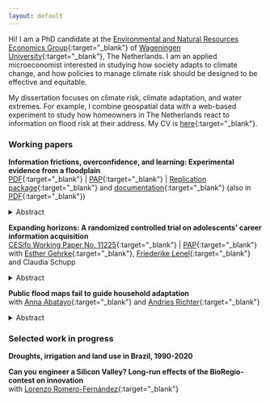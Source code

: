 ```yaml
---
layout: default
---
```


Hi! I am a PhD candidate at the [Environmental and Natural Resources Economics Group](https://www.wur.nl/en/Research-Results/Chair-groups/Social-Sciences/Environmental-Economics-and-Natural-Resources-Group.htm){:target="_blank"} of [Wageningen University](https://www.wur.nl/){:target="_blank"}, The Netherlands. I am an applied microeconomist interested in studying how society adapts to climate change, and how policies to manage climate risk should be designed to be effective and equitable.

My dissertation focuses on climate risk, climate adaptation, and water extremes. For example, I combine geospatial data with a web-based experiment to study how homeowners in The Netherlands react to information on flood risk at their address. My CV is [here](/CV.pdf){:target="_blank"}.

### Working papers

<b>Information frictions, overconfidence, and learning: Experimental evidence from a floodplain</b> \
[PDF](https://drive.google.com/file/d/12N7N-KCTPBidlzxtHDkb5e8cirPAoJeh/view?usp=sharing){:target="_blank"} | [PAP](https://osf.io/yxc3m){:target="_blank"} | [Replication package](https://github.com/SofiaBadini/experiment_floodplain){:target="_blank"} and [documentation](https://experiment-floodplain.readthedocs.io/en/latest/){:target="_blank"} (also in [PDF](https://experiment-floodplain.readthedocs.io/\_/downloads/en/latest/pdf/){:target="_blank"})
<details><summary><abstract>Abstract</abstract></summary> I use an online experiment to study whether offering information to floodplain residents is sufficient to change their perceived risk exposure and demand for insurance. Participants are offered information on the flood risk profile at their address and on the national rules over compensation of flood damages. I find that respondents tend to misperceive their risk category according to publicly available flood maps, but express high levels of confidence in their guesses. When not prompted to engage with the information they are offered, one third of them read nothing. When prompted to read information on their risk profile, respondents —particularly residents of high risk areas— tend to stop reading any further and report a lower willingness-to-pay for insurance, but do not update their beliefs differently on average. Spontaneous comments from participants suggest backlash to information emphasizing personal responsibility, concern over their house losing value, distrust towards information from government and media, and aversion to insurance companies.
 </details>

<b>Expanding horizons: A randomized controlled trial on adolescents' career information acquisition</b> \
[CESifo Working Paper No. 11225](https://www.cesifo.org/en/publications/2024/working-paper/expanding-horizons-randomized-controlled-trial-adolescents-career){:target="_blank"} | [PAP](https://www.socialscienceregistry.org/trials/5461){:target="_blank"} \
with [Esther Gehrke](https://www.esthergehrke.com/){:target="_blank"}, [Friederike Lenel](https://www.pik-potsdam.de/members/flenel){:target="_blank"} and Claudia Schupp
<details><summary><abstract>Abstract</abstract></summary> We implement a randomized controlled trial in a low-income context to investigate whether students in lower-secondary school acquire information about potential career paths more effectively if this information is ordered by the congruence be- tween the careers and the students’ personality and preceded by a task that allows students to explore their own interests. We find that self-exploration in combination with the personalized display increases students’ information acquisition. Stu- dents also read about more diverse career paths. In particular, low-performing students shift their focus from occupations that require a university education towards potentially more achievable careers that require a high-school degree. </details>

<b>Public flood maps fail to guide household adaptation</b> \
with [Anna Abatayo](https://annabatayo.com/){:target="_blank"} and [Andries Richter](https://andriesrichter.com/){:target="_blank"}
<details><summary><abstract>Abstract</abstract></summary> Flooding is one of the most damaging natural disasters worldwide, disproportionately affecting vulnerable communi- ties. Climate change is expected to increase the frequency and intensity of flooding, necessitating effective adaptation across all levels of society. While higher expected flood damages call for stronger household adaptation, limited access to information and lacking resources may prevent optimal decisions. Despite advances in flood mapping and research on household adapta- tion, the link between expected damages and adaptation decisions remains unknown. Here, we study the relationship between household adaptation measures and flood exposure in the Netherlands – a “best case scenario” due to its accurate flood risk information and recent flood experiences. Using publicly available flood maps, a national hydraulic model, and a large-scale survey, we reveal a significant mismatch between private adaptation measures and objective flood risks. Expected damages could be reduced substantially if high-risk households invested more in adaptation relative to low-risk households. We also uncover high spatial heterogeneity in both flood risk and adaptation, posing challenges to identify vulnerable areas and sup- port adaptation efforts. These findings provide critical insights into the effectiveness of household adaptation, which holds important implications for public adaptation and policy design. </details>

### Selected work in progress

<b>Droughts, irrigation and land use in Brazil, 1990-2020</b>

<b>Can you engineer a Silicon Valley? Long-run effects of the BioRegio-contest on innovation</b> \
with [Lorenzo Romero-Fernández](https://sites.google.com/view/lorenzo-romero-fernandez){:target="_blank"}
